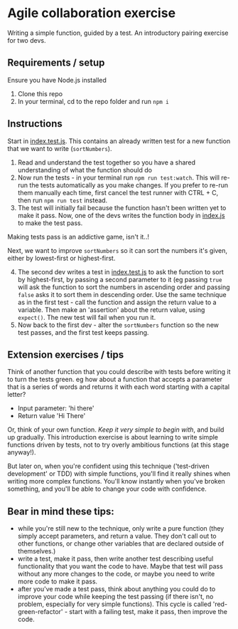 # Agile collaboration exercise 

Writing a simple function, guided by a test. An introductory pairing exercise for two devs.

## Requirements / setup
Ensure you have Node.js installed

1. Clone this repo
2. In your terminal, cd to the repo folder and run `npm i`

## Instructions
Start in [index.test.js](./index.test.js). This contains an already written test for a new function that we want to write (`sortNumbers`).

1. Read and understand the test together so you have a shared understanding of what the function should do
2. Now run the tests - in your terminal run `npm run test:watch`. This will re-run the tests automatically as you make changes. If you prefer to re-run them manually each time, first cancel the test runner with CTRL + C, then run `npm run test` instead.
3. The test will initially fail because the function hasn't been written yet to make it pass. Now, one of the devs writes the function body in [index.js](./index.js) to make the test pass.
   
Making tests pass is an addictive game, isn't it..!

Next, we want to improve `sortNumbers` so it can sort the numbers it's given, either by lowest-first or highest-first.

4. The second dev writes a test in [index.test.js](./index.test.js) to ask the function to sort by highest-first, by passing a second parameter to it (eg passing `true` will ask the function to sort the numbers in ascending order and passing `false` asks it to sort them in descending order. Use the same technique as in the first test - call the function and assign the return value to a variable. Then make an 'assertion' about the return value, using `expect()`. The new test will fail when you run it.
5. Now back to the first dev - alter the `sortNumbers` function so the new test passes, and the first test keeps passing.

## Extension exercises / tips

Think of another function that you could describe with tests before writing it to turn the tests green.
eg how about a function that accepts a parameter that is a series of words and returns it with each word starting with a capital letter?
- Input parameter: 'hi there'
- Return value 'Hi There'

Or, think of your own function. *Keep it very simple to begin with*, and build up gradually. This introduction exercise is about learning to write simple functions driven by tests, not to try overly ambitious functions (at this stage anyway!). 

But later on, when you're confident using this technique ('test-driven development' or TDD) with simple functions, you'll find it really shines when writing more complex functions. You'll know instantly when you've broken something, and you'll be able to change your code with confidence. 
  
Bear in mind these tips:
- 
- while you're still new to the technique, only write a pure function (they simply accept parameters, and return a value. They don't call out to other functions, or change other variables that are declared outside of themselves.)
- write a test, make it pass, then write another test describing useful functionality that you want the code to have. Maybe that test will pass without any more changes to the code, or maybe you need to write more code to make it pass.
- after you've made a test pass, think about anything you could do to improve your code while keeping the test passing (if there isn't, no problem, especially for very simple functions). This cycle is called 'red-green-refactor' - start with a failing test, make it pass, then improve the code.
